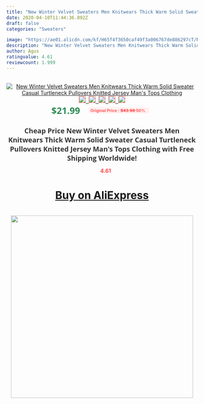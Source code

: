 ```yaml
---
title: "New Winter Velvet Sweaters Men Knitwears Thick Warm Solid Sweater Casual Turtleneck Pullovers Knitted Jersey Man's Tops Clothing"
date: 2020-04-10T11:44:36.892Z
draft: false
categories: "Sweaters"

image: "https://ae01.alicdn.com/kf/H65f4f3650caf49f3a006767de886297cT/New-Winter-Velvet-Sweaters-Men-Knitwears-Thick-Warm-Solid-Sweater-Casual-Turtleneck-Pullovers-Knitted-Jersey-Man.jpeg_220x220.jpeg"
description: "New Winter Velvet Sweaters Men Knitwears Thick Warm Solid Sweater Casual Turtleneck Pullovers Knitted Jersey Man's Tops Clothing"
author: Agus
ratingvalue: 4.61
reviewcount: 1.999
---
```

<br>
<div style="text-align: center;">
<a href="https://s.click.aliexpress.com/e/_A5tIGz" target="_blank" rel="nofollow noopener noreferrer"><img alt="New Winter Velvet Sweaters Men Knitwears Thick Warm Solid Sweater Casual Turtleneck Pullovers Knitted Jersey Man's Tops Clothing" class="magnifier-image" src="https://ae01.alicdn.com/kf/H65f4f3650caf49f3a006767de886297cT/New-Winter-Velvet-Sweaters-Men-Knitwears-Thick-Warm-Solid-Sweater-Casual-Turtleneck-Pullovers-Knitted-Jersey-Man.jpeg_220x220.jpeg_640x640.jpg">
<br>
<img style="border:1px solid salmon" src="https://ae01.alicdn.com/kf/H65f4f3650caf49f3a006767de886297cT/New-Winter-Velvet-Sweaters-Men-Knitwears-Thick-Warm-Solid-Sweater-Casual-Turtleneck-Pullovers-Knitted-Jersey-Man.jpeg_120x120.jpg">&nbsp;&nbsp;<img style="border:1px solid salmon" src="https://ae01.alicdn.com/kf/He296ad344648411bb59765f45214d12bD/New-Winter-Velvet-Sweaters-Men-Knitwears-Thick-Warm-Solid-Sweater-Casual-Turtleneck-Pullovers-Knitted-Jersey-Man.jpg_120x120.jpg">&nbsp;&nbsp;<img style="border:1px solid salmon" src="https://ae01.alicdn.com/kf/Hc92ade2571724703b1d7829a90bf608cs/New-Winter-Velvet-Sweaters-Men-Knitwears-Thick-Warm-Solid-Sweater-Casual-Turtleneck-Pullovers-Knitted-Jersey-Man.jpeg_120x120.jpg">&nbsp;&nbsp;<img style="border:1px solid salmon" src="https://ae01.alicdn.com/kf/H00847a855baa428998223d5b27abc8711/New-Winter-Velvet-Sweaters-Men-Knitwears-Thick-Warm-Solid-Sweater-Casual-Turtleneck-Pullovers-Knitted-Jersey-Man.jpeg_120x120.jpg">&nbsp;&nbsp;<img style="border:1px solid salmon" src="https://ae01.alicdn.com/kf/H611918dbc2c24426a41e7a5f6226c471V/New-Winter-Velvet-Sweaters-Men-Knitwears-Thick-Warm-Solid-Sweater-Casual-Turtleneck-Pullovers-Knitted-Jersey-Man.jpeg_120x120.jpg"></a></div><br0>
<div style="text-align: center;"><span style="background-color: white; border: 0px; box-sizing: border-box; color: seagreen; display: inline-block; font-family: &quot;open sans&quot; , &quot;arial&quot; , &quot;helvetica&quot; , sans-serif , &quot;heiti&quot;; font-size: 24px; font-stretch: inherit; font-weight: 700; line-height: inherit; margin: 0px 10px 0px 0px; padding: 0px; vertical-align: middle;">$21.99 </span>
<span style="background: rgb(255 , 241 , 241); border-radius: 3px; border: 0px; box-sizing: border-box; color: #ff4747; display: inline-block; font-family: inherit; font-size: 12px; font-stretch: inherit; font-style: inherit; font-variant: inherit; font-weight: 600; line-height: inherit; margin: 0px; padding: 2px 5px; transform: scale(0.9); vertical-align: middle;">Original Price : <b style="text-decoration: line-through;">$43.98 </b> 50%&nbsp;&nbsp;</span></div>
<h1 style="color: #333333; display: inline-block; font-family: &quot;open sans&quot; , &quot;arial&quot; , &quot;helvetica&quot; , sans-serif , &quot;heiti&quot;; font-size: 18px; font-stretch: inherit; font-weight: 700; text-align: center;">Cheap Price New Winter Velvet Sweaters Men Knitwears Thick Warm Solid Sweater Casual Turtleneck Pullovers Knitted Jersey Man's Tops Clothing with Free Shipping Worldwide!</h1>
<div style="color: #ff4747; text-align: center;">
<img src="https://4.bp.blogspot.com/-M0ZcTcb-5uY/XleCXlxnR4I/AAAAAAAAAEc/OrjgMkXV1oMQFaCRZj5HQwOCBcu3w1FegCPcBGAYYCw/s1600/star.png" style="height: 15px;">&nbsp;<b>4.61</b></div>
<div class="button_cont" align="center"><a class="buynow_a" href="https://s.click.aliexpress.com/e/_A5tIGz" target="_blank" rel="nofollow noopener noreferrer"><H1>Buy on AliExpress</H1></a></div><br>
<div class="separator" style="clear: both; text-align: center;">
<img src="https://lh3.googleusercontent.com/-pTy5HemUv9M/XlePHvY0dAI/AAAAAAAAAE4/0nX5iRUoIWY8eMW9Dpxeirr157OZliDIgCLcBGAsYHQ/s1600/badge.gif" width="480">
</div>
